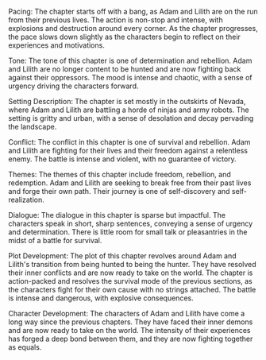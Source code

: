 Pacing: The chapter starts off with a bang, as Adam and Lilith are on the run from their previous lives. The action is non-stop and intense, with explosions and destruction around every corner. As the chapter progresses, the pace slows down slightly as the characters begin to reflect on their experiences and motivations.

Tone: The tone of this chapter is one of determination and rebellion. Adam and Lilith are no longer content to be hunted and are now fighting back against their oppressors. The mood is intense and chaotic, with a sense of urgency driving the characters forward.

Setting Description: The chapter is set mostly in the outskirts of Nevada, where Adam and Lilith are battling a horde of ninjas and army robots. The setting is gritty and urban, with a sense of desolation and decay pervading the landscape.

Conflict: The conflict in this chapter is one of survival and rebellion. Adam and Lilith are fighting for their lives and their freedom against a relentless enemy. The battle is intense and violent, with no guarantee of victory.

Themes: The themes of this chapter include freedom, rebellion, and redemption. Adam and Lilith are seeking to break free from their past lives and forge their own path. Their journey is one of self-discovery and self-realization.

Dialogue: The dialogue in this chapter is sparse but impactful. The characters speak in short, sharp sentences, conveying a sense of urgency and determination. There is little room for small talk or pleasantries in the midst of a battle for survival.

Plot Development: The plot of this chapter revolves around Adam and Lilith's transition from being hunted to being the hunter. They have resolved their inner conflicts and are now ready to take on the world. The chapter is action-packed and resolves the survival mode of the previous sections, as the characters fight for their own cause with no strings attached. The battle is intense and dangerous, with explosive consequences.

Character Development: The characters of Adam and Lilith have come a long way since the previous chapters. They have faced their inner demons and are now ready to take on the world. The intensity of their experiences has forged a deep bond between them, and they are now fighting together as equals.
